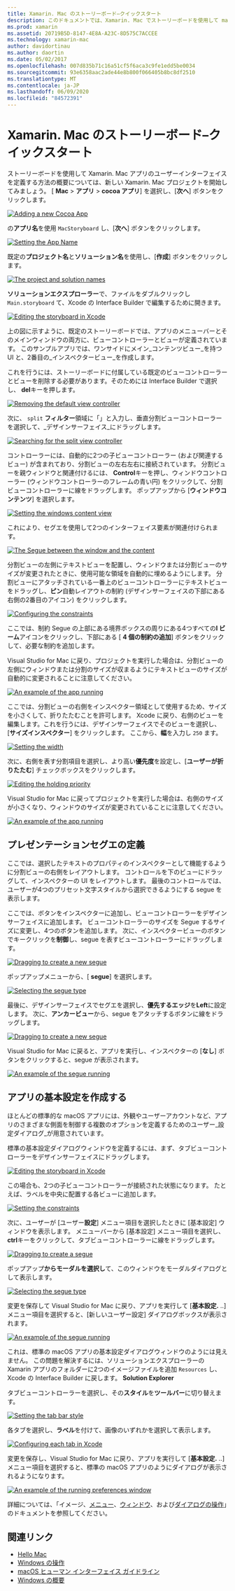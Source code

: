 ```yaml
---
title: Xamarin. Mac のストーリーボード–クイックスタート
description: このドキュメントでは、Xamarin. Mac でストーリーボードを使用して macOS ユーザーインターフェイスを構築する方法について簡単に説明します。 ここでは、セグエを作成し、基本設定ウィンドウを作成する方法について説明します。
ms.prod: xamarin
ms.assetid: 20719B5D-8147-4E8A-A23C-8D575C7ACCEE
ms.technology: xamarin-mac
author: davidortinau
ms.author: daortin
ms.date: 05/02/2017
ms.openlocfilehash: 007d835b71c16a51cf5f6aca3c9fe1edd5be0034
ms.sourcegitcommit: 93e6358aac2ade44e8b800f066405b8bc8df2510
ms.translationtype: MT
ms.contentlocale: ja-JP
ms.lasthandoff: 06/09/2020
ms.locfileid: "84572391"
---
```

# <a name="storyboards-in-xamarinmac-quick-start"></a>Xamarin. Mac のストーリーボード–クイックスタート

ストーリーボードを使用して Xamarin. Mac アプリのユーザーインターフェイスを定義する方法の概要については、新しい Xamarin. Mac プロジェクトを開始してみましょう。 [ **Mac**  >  **アプリ**  >  **cocoa アプリ**] を選択し、[**次へ**] ボタンをクリックします。

[![](quickstart-images/qs01.png "Adding a new Cocoa App")](quickstart-images/qs01.png#lightbox)

の**アプリ名**を使用 `MacStoryboard` し、[**次へ**] ボタンをクリックします。

[![](quickstart-images/qs02.png "Setting the App Name")](quickstart-images/qs02.png#lightbox)

既定の**プロジェクト名**と**ソリューション名**を使用し、[**作成**] ボタンをクリックします。

[![](quickstart-images/qs03.png "The project and solution names")](quickstart-images/qs03.png#lightbox)

**ソリューションエクスプローラー**で、ファイルをダブルクリックし `Main.storyboard` て、Xcode の Interface Builder で編集するために開きます。

[![](quickstart-images/qs04.png "Editing the storyboard in Xcode")](quickstart-images/qs04.png#lightbox)

上の図に示すように、既定のストーリーボードでは、アプリのメニューバーとそのメインウィンドウの両方に、ビューコントローラーとビューが定義されています。 このサンプルアプリでは、ワンサイドにメイン_コンテンツビュー_を持つ UI と、2番目の_インスペクタービュー_を作成します。

これを行うには、ストーリーボードに付属している既定のビューコントローラーとビューを削除する必要があります。そのためには Interface Builder で選択し、 **del**キーを押します。

[![](quickstart-images/qs05.png "Removing the default view controller")](quickstart-images/qs05.png#lightbox)

次に、 `split` **フィルター**領域に「」と入力し、垂直分割ビューコントローラーを選択して、_デザインサーフェイス_にドラッグします。

[![](quickstart-images/qs06.png "Searching for the split view controller")](quickstart-images/qs06.png#lightbox)

コントローラーには、自動的に2つの子ビューコントローラー (および関連するビュー) が含まれており、分割ビューの左右左右に接続されています。 分割ビューを親ウィンドウと関連付けるには、 **Control**キーを押し、ウィンドウコントローラー (ウィンドウコントローラーのフレームの青い円) をクリックして、分割ビューコントローラーに線をドラッグします。 ポップアップから [**ウィンドウコンテンツ**] を選択します。

[![](quickstart-images/qs07.png "Setting the windows content view")](quickstart-images/qs07.png#lightbox)

これにより、セグエを使用して2つのインターフェイス要素が関連付けられます。

[![](quickstart-images/qs08.png "The Segue between the window and the content")](quickstart-images/qs08.png#lightbox)

分割ビューの左側にテキストビューを配置し、ウィンドウまたは分割ビューのサイズが変更されたときに、使用可能な領域を自動的に埋めるようにします。 分割ビューにアタッチされている一番上のビューコントローラーにテキストビューをドラッグし、**ピン**自動レイアウトの制約 (デザインサーフェイスの下部にある右側の2番目のアイコン) をクリックします。

[![](quickstart-images/qs09.png "Configuring the constraints")](quickstart-images/qs09.png#lightbox)

ここでは、制約 Segue の上部にある境界ボックスの周りにある4つすべての**I ビーム**アイコンをクリックし、下部にある [ **4 個の制約の追加**] ボタンをクリックして、必要な制約を追加します。

Visual Studio for Mac に戻り、プロジェクトを実行した場合は、分割ビューの左側にウィンドウまたは分割のサイズが収まるようにテキストビューのサイズが自動的に変更されることに注意してください。

[![](quickstart-images/qs10.png "An example of the app running")](quickstart-images/qs10.png#lightbox)

ここでは、分割ビューの右側をインスペクター領域として使用するため、サイズを小さくして、折りたたむことを許可します。 Xcode に戻り、右側のビューを編集します。これを行うには、デザインサーフェイスでそのビューを選択し、[**サイズインスペクター**] をクリックします。 ここから、**幅**を入力し `250` ます。

[![](quickstart-images/qs11.png "Setting the width")](quickstart-images/qs11.png#lightbox)

次に、右側を表す分割項目を選択し、より高い**優先度**を設定し、[**ユーザーが折りたたむ**] チェックボックスをクリックします。

[![](quickstart-images/qs12.png "Editing the holding priority")](quickstart-images/qs12.png#lightbox)

Visual Studio for Mac に戻ってプロジェクトを実行した場合は、右側のサイズが小さくなり、ウィンドウのサイズが変更されていることに注意してください。

[![](quickstart-images/qs13.png "An example of the app running")](quickstart-images/qs13.png#lightbox)

<a name="Defining-a-Presentation-Segue"></a>

## <a name="defining-a-presentation-segue"></a>プレゼンテーションセグエの定義

ここでは、選択したテキストのプロパティのインスペクターとして機能するように分割ビューの右側をレイアウトします。 コントロールを下のビューにドラッグして、インスペクターの UI をレイアウトします。 最後のコントロールでは、ユーザーが4つのプリセット文字スタイルから選択できるようにする segue を表示します。

ここでは、ボタンをインスペクターに追加し、ビューコントローラーをデザインサーフェイスに追加します。 ビューコントローラーのサイズを Segue するサイズに変更し、4つのボタンを追加します。 次に、インスペクタービューのボタンでキークリックを**制御**し、segue を表すビューコントローラーにドラッグします。

[![](quickstart-images/qs14.png "Dragging to create a new segue")](quickstart-images/qs14.png#lightbox)

ポップアップメニューから、[ **segue**] を選択します。 

[![](quickstart-images/qs15.png "Selecting the segue type")](quickstart-images/qs15.png#lightbox)

最後に、デザインサーフェイスでセグエを選択し、**優先するエッジ**を**Left**に設定します。 次に、**アンカービュー**から、segue をアタッチするボタンに線をドラッグします。

[![](quickstart-images/qs16.png "Dragging to create a new segue")](quickstart-images/qs16.png#lightbox)

Visual Studio for Mac に戻ると、アプリを実行し、インスペクターの [**なし**] ボタンをクリックすると、segue が表示されます。

[![](quickstart-images/qs17.png "An example of the segue running")](quickstart-images/qs17.png#lightbox)

<a name="Creating-App-Preferences"></a>

## <a name="creating-app-preferences"></a>アプリの基本設定を作成する

ほとんどの標準的な macOS アプリには、外観やユーザーアカウントなど、アプリのさまざまな側面を制御する複数のオプションを定義するためのユーザー_設定ダイアログ_が用意されています。

標準の基本設定ダイアログウィンドウを定義するには、まず、タブビューコントローラーをデザインサーフェイスにドラッグします。

[![](quickstart-images/qs18.png "Editing the storyboard in Xcode")](quickstart-images/qs18.png#lightbox)

この場合も、2つの子ビューコントローラーが接続された状態になります。 たとえば、ラベルを中央に配置する各ビューに追加します。

[![](quickstart-images/qs19.png "Setting the constraints")](quickstart-images/qs19.png#lightbox)

次に、ユーザーが [ユーザー**設定**] メニュー項目を選択したときに [基本設定] ウィンドウを表示します。 メニューバーから [基本設定] メニュー項目を選択し、 **ctrl**キーをクリックして、タブビューコントローラーに線をドラッグします。

[![](quickstart-images/qs20.png "Dragging to create a segue")](quickstart-images/qs20.png#lightbox)

ポップアップ**からモーダルを選択し**て、このウィンドウをモーダルダイアログとして表示します。

[![](quickstart-images/qs21.png "Selecting the segue type")](quickstart-images/qs21.png#lightbox)

変更を保存して Visual Studio for Mac に戻り、アプリを実行して [**基本設定.** ..] メニュー項目を選択すると、[新しいユーザー設定] ダイアログボックスが表示されます。

[![](quickstart-images/qs22.png "An example of the segue running")](quickstart-images/qs22.png#lightbox)

これは、標準の macOS アプリの基本設定ダイアログウィンドウのようには見えません。 この問題を解決するには、ソリューションエクスプローラーの Xamarin アプリのフォルダーに2つのイメージファイルを追加 `Resources` し、Xcode の Interface Builder に戻します。 **Solution Explorer**

タブビューコントローラーを選択し、その**スタイル**を**ツールバー**に切り替えます。 

[![](quickstart-images/qs23.png "Setting the tab bar style")](quickstart-images/qs23.png#lightbox)

各タブを選択し、**ラベル**を付けて、画像のいずれかを選択して表示します。

[![](quickstart-images/qs24.png "Configuring each tab in Xcode")](quickstart-images/qs24.png#lightbox)

変更を保存し、Visual Studio for Mac に戻り、アプリを実行して [**基本設定.** ..] メニュー項目を選択すると、標準の macOS アプリのようにダイアログが表示されるようになります。

[![](quickstart-images/qs25.png "An example of the running preferences window")](quickstart-images/qs25.png#lightbox)

詳細については、「イメージ、[メニュー](~/mac/user-interface/menu.md)、[ウィンドウ](~/mac/user-interface/window.md)、および[ダイアログ](~/mac/user-interface/dialog.md)[の操作](~/mac/app-fundamentals/image.md)」のドキュメントを参照してください。

## <a name="related-links"></a>関連リンク

- [Hello Mac](~/mac/get-started/hello-mac.md)
- [Windows の操作](~/mac/user-interface/window.md)
- [macOS ヒューマン インターフェイス ガイドライン](https://developer.apple.com/design/human-interface-guidelines/macos/overview/themes/)
- [Windows の概要](https://developer.apple.com/library/mac/documentation/Cocoa/Conceptual/WinPanel/Introduction.html#//apple_ref/doc/uid/10000031-SW1)

